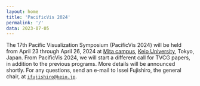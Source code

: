```yaml
---
layout: home
title: 'PacificVis 2024'
permalink: '/'
data: 2023-07-05
---
```


The 17th Pacific Visualization Symposium (PacificVis 2024) will be held from April 23 through April 26, 2024 at [Mita campus](https://www.keio.ac.jp/en/maps/mita.html), [Keio University](https://www.keio.ac.jp/en/), Tokyo, Japan.  From PacificVis 2024, we will start a different call for TVCG papers, in addition to the previous programs. More details will be announced shortly. For any questions, send an e-mail to Issei Fujishiro, the general
chair, at [`ifujishiro@keio.jp`](mailto:ifujishiro@keio.jp).

